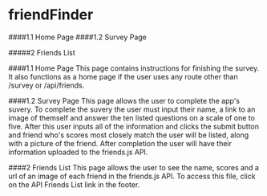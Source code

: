 # friendFinder

####1.1 Home Page
####1.2 Survey Page

#####2 Friends List

####1.1 Home Page
This page contains instructions for finishing the survey.  It also functions as a home page if the user uses any route other than /survey or /api/friends.

####1.2 Survey Page
This page allows the user to complete the app's suvery.  To complete the suvery the user must input their name, a link to an image of themself and answer the ten listed questions
on a scale of one to five.  After this user inputs all of the information and clicks the submit button and friend who's scores most closely match the user will be listed, 
along with a picture of the friend.  After completion the user will have their information uploaded to the friends.js API.

####2 Friends List
This page allows the user to see the name, scores and a url of an image of each friend in the friends.js API.  To access this file, click on the API Friends List link in the footer.